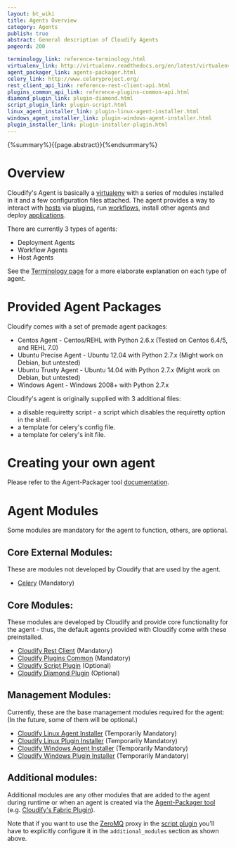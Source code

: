 ```yaml
---
layout: bt_wiki
title: Agents Overview
category: Agents
publish: true
abstract: General description of Cloudify Agents
pageord: 200

terminology_link: reference-terminology.html
virtualenv_link: http://virtualenv.readthedocs.org/en/latest/virtualenv.html
agent_packager_link: agents-packager.html
celery_link: http://www.celeryproject.org/
rest_client_api_link: reference-rest-client-api.html
plugins_common_api_link: reference-plugins-common-api.html
diamond_plugin_link: plugin-diamond.html
script_plugin_link: plugin-script.html
linux_agent_installer_link: plugin-linux-agent-installer.html
windows_agent_installer_link: plugin-windows-agent-installer.html
plugin_installer_link: plugin-installer-plugin.html
---
```

{%summary%}{{page.abstract}}{%endsummary%}

# Overview

Cloudify's Agent is basically a [virtualenv]({{page.virtualenv_link}}) with a series of modules installed in it and a few configuration files attached. The agent provides a way to interact with [hosts]({{page.terminology_link}}#host) via [plugins]({{page.terminology_link}}#plugin), run [workflows]({{page.terminology_link}}#workflow), install other agents and deploy [applications]({{page.terminology_link}}#application).

There are currently 3 types of agents:

* Deployment Agents
* Workflow Agents
* Host Agents

See the [Terminology page]({{page.terminology_link}}#agent) for a more elaborate explanation on each type of agent.

# Provided Agent Packages

Cloudify comes with a set of premade agent packages:

* Centos Agent - Centos/REHL with Python 2.6.x (Tested on Centos 6.4/5, and REHL 7.0)
* Ubuntu Precise Agent - Ubuntu 12.04 with Python 2.7.x (Might work on Debian, but untested)
* Ubuntu Trusty Agent - Ubuntu 14.04 with Python 2.7.x (Might work on Debian, but untested)
* Windows Agent - Windows 2008+ with Python 2.7.x

Cloudify's agent is originally supplied with 3 additional files:

- a disable requiretty script - a script which disables the requiretty option in the shell.
- a template for celery's config file.
- a template for celery's init file.

# Creating your own agent

Please refer to the Agent-Packager tool [documentation]({{page.agent_packager_link}}).

# Agent Modules

Some modules are mandatory for the agent to function, others, are optional.

## Core External Modules:

These are modules not developed by Cloudify that are used by the agent.

- [Celery]({{page.celery_link}}) (Mandatory)

## Core Modules:

These modules are developed by Cloudify and provide core functionality for the agent - thus, the default agents provided with Cloudify come with these preinstalled.

- [Cloudify Rest Client]({{page.rest_client_api_link}}) (Mandatory)
- [Cloudify Plugins Common]({{page.plugins_common_api_link}}) (Mandatory)
- [Cloudify Script Plugin]({{page.script_plugin_link}}) (Optional)
- [Cloudify Diamond Plugin]({{page.diamond_plugin_link}}) (Optional)

## Management Modules:

Currently, these are the base management modules required for the agent:
(In the future, some of them will be optional.)

- [Cloudify Linux Agent Installer]({{page.linux_agent_installer_link}}) (Temporarily Mandatory)
- [Cloudify Linux Plugin Installer]({{page.plugin_installer_link}}) (Temporarily Mandatory)
- [Cloudify Windows Agent Installer]({{page.windows_agent_installer_link}}) (Temporarily Mandatory)
- [Cloudify Windows Plugin Installer]({{page.plugin_installer_link}}) (Temporarily Mandatory)

## Additional modules:

Additional modules are any other modules that are added to the agent during runtime or when an agent is created via the [Agent-Packager tool]({{page.agent_packager_link}}) (e.g. [Cloudify's Fabric Plugin](plugin-fabric.html)).

Note that if you want to use the [ZeroMQ](https://github.com/zeromq/pyzmq) proxy in the [script plugin]({{page.script_plugin_link}}) you'll have to explicitly configure it in the `additional_modules` section as shown above.